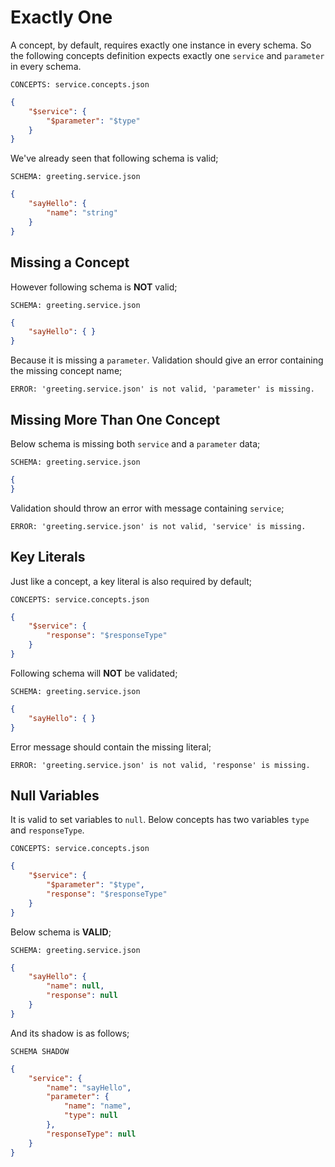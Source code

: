 # Exactly One

A concept, by default, requires exactly one instance in every schema. So the
following concepts definition expects exactly one `service` and `parameter` in
every schema.

`CONCEPTS: service.concepts.json`

```json
{
    "$service": {
        "$parameter": "$type"
    }
}
```

We've already seen that following schema is valid;

`SCHEMA: greeting.service.json`

```json
{
    "sayHello": {
        "name": "string"
    }
}
```

## Missing a Concept

However following schema is **NOT** valid;

`SCHEMA: greeting.service.json`

```json
{
    "sayHello": { }
}
```

Because it is missing a `parameter`. Validation should give an error containing
the missing concept name;

`ERROR: 'greeting.service.json' is not valid, 'parameter' is missing.`

## Missing More Than One Concept

Below schema is missing both `service` and a `parameter` data;

`SCHEMA: greeting.service.json`

```json
{
}
```

Validation should throw an error with message containing `service`;

`ERROR: 'greeting.service.json' is not valid, 'service' is missing.`

## Key Literals

Just like a concept, a key literal is also required by default;

`CONCEPTS: service.concepts.json`

```json
{
    "$service": {
        "response": "$responseType"
    }
}
```

Following schema will **NOT** be validated;

`SCHEMA: greeting.service.json`

```json
{
    "sayHello": { }
}
```

Error message should contain the missing literal;

`ERROR: 'greeting.service.json' is not valid, 'response' is missing.`

## Null Variables

It is valid to set variables to `null`. Below concepts has two variables `type`
and `responseType`.

`CONCEPTS: service.concepts.json`

```json
{
    "$service": {
        "$parameter": "$type",
        "response": "$responseType"
    }
}
```

Below schema is **VALID**;

`SCHEMA: greeting.service.json`

```json
{
    "sayHello": { 
        "name": null,
        "response": null
    }
}
```

And its shadow is as follows;

`SCHEMA SHADOW`

```json
{
    "service": {
        "name": "sayHello",
        "parameter": {
            "name": "name",
            "type": null
        },
        "responseType": null
    }
}
```
